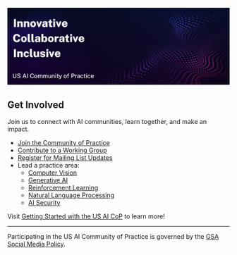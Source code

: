 ![US AI Community of Practice: Innovative. Collaborative. Inclusive.](https://github.com/usaicop/.github/blob/main/profile/AI-COP-profile.jpg) 

## Get Involved

Join us to connect with AI communities, learn together, and make an impact.

* [Join the Community of Practice](https://github.com/usaicop/Knowledge-Base)
* [Contribute to a Working Group](https://github.com/usaicop/Knowledge-Base)
* [Register for Mailing List Updates](https://coe.gsa.gov/communities/ai.html#join-cop)
* Lead a practice area:
  * [Computer Vision](https://github.com/usaicop/Computer-Vision-Practice-Area/discussions)
  * [Generative AI](https://github.com/usaicop/Generative-AI-Practice-Area/discussions)
  * [Reinforcement Learning](https://github.com/usaicop/Reinforcement-Learning-Practice-Area/discussions)
  * [Natural Language Processing](https://github.com/usaicop/Natural-Language-Processing-Practice-Area/discussions)
  * [AI Security](https://github.com/usaicop/AI-Security-Practice-Area/discussions)

Visit [Getting Started with the US AI CoP](https://github.com/usaicop/Knowledge-Base) to learn more!


----

Participating in the US AI Community of Practice is governed by the [GSA Social Media Policy](https://www.gsa.gov/directives-library/gsa-social-media-policy-2). 
